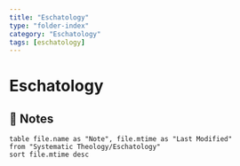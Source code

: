 ```yaml
---
title: "Eschatology"
type: "folder-index"
category: "Eschatology"
tags: [eschatology]
---
```


# Eschatology

## 📄 Notes
```dataview
table file.name as "Note", file.mtime as "Last Modified"
from "Systematic Theology/Eschatology"
sort file.mtime desc
```
